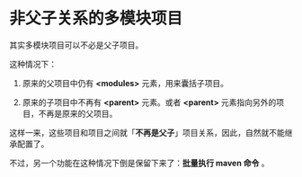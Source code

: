 # 非父子关系的多模块项目

其实多模块项目可以不必是父子项目。

这种情况下：

1. 原来的父项目中仍有 **\<modules\>** 元素，用来囊括子项目。

2. 原来的子项目中不再有 **\<parent\>** 元素。或者 **\<parent\>** 元素指向另外的项目，不再是原来的父项目。

这样一来，这些项目和项目之间就「**不再是父子**」项目关系，因此，自然就不能继承配置了。

不过，另一个功能在这种情况下倒是保留下来了：**批量执行 maven 命令** 。

